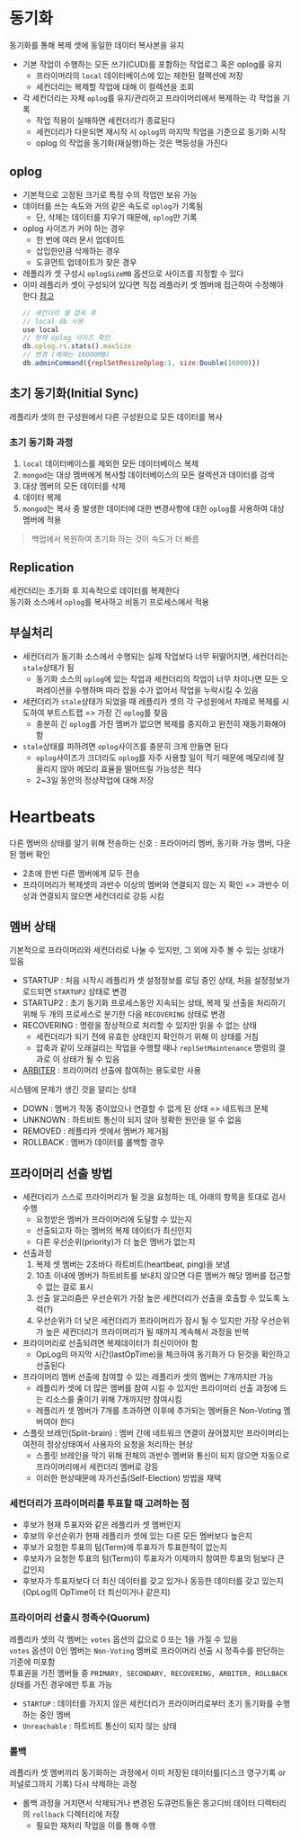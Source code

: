 # 동기화
동기화를 통해 복제 셋에 동일한 데이터 복사본을 유지
- 기본 작업이 수행하는 모든 쓰기(CUD)를 포함하는 작업로그 혹은 oplog를 유지
  - 프라이머리의 `local` 데이터베이스에 있는 제한된 컬렉션에 저장
  - 세컨더리는 복제할 작업에 대해 이 컬렉션을 조회
- 각 세컨더리는 자체 `oplog`를 유지/관리하고 프라이머리에서 복제하는 각 작업을 기록
  - 작업 적용이 실패하면 세컨더리가 종료된다
  - 세컨더리가 다운되면 재시작 시 `oplog`의 마지막 작업을 기준으로 동기화 시작
  - oplog 의 작업을 동기화(재실행)하는 것은 멱등성을 가진다

## oplog
- 기본적으로 고정된 크기로 특정 수의 작업만 보유 가능
- 데이터를 쓰는 속도와 거의 같은 속도로 `oplog`가 기록됨
  - 단, 삭제는 데이터를 지우기 때문에, `oplog`만 기록
- oplog 사이즈가 커야 하는 경우
  - 한 번에 여러 문서 업데이트
  - 삽입한만큼 삭제하는 경우
  - 도큐먼트 업데이트가 잦은 경우
- 레플리카 셋 구성시 `oplogSizeMB` 옵션으로 사이즈를 지정할 수 있다
- 이미 레플리카 셋이 구성되어 있다면 직접 레플라키 셋 멤버에 접근하여 수정해야 한다 [참고](https://docs.mongodb.com/manual/tutorial/change-oplog-size/)
  ```javascript
  // 세컨더리 쉘 접속 후
  // local db 사용
  use local
  // 현재 oplog 사이즈 확인
  db.oplog.rs.stats().maxSize
  // 변경 (예제는 16000MB)
  db.adminCommand({replSetResizeOplog:1, size:Double(16000)})
  ```

## 초기 동기화(Initial Sync)
레플리카 셋의 한 구성원에서 다른 구성원으로 모든 데이터를 복사

### 초기 동기화 과정
1. `local` 데이터베이스를 제외한 모든 데이터베이스 복제
2. `mongod`는 대상 멤버에게 복사할 데이터베이스의 모든 컬렉션과 데이터를 검색
3. 대상 멤버의 모든 데이터를 삭제
4. 데이터 복제
5. `mongod`는 복사 중 발생한 데이터에 대한 변경사항에 대한 `oplog`를 사용하여 대상 멤버에 적용

> 백업에서 복원하여 초기화 하는 것이 속도가 더 빠름

## Replication
세컨더리는 초기화 후 지속적으로 데이터를 복제한다  
동기화 소스에서 `oplog`를 복사하고 비동기 프로세스에서 적용

## 부실처리
- 세컨더리가 동기화 소스에서 수행되는 실제 작업보다 너무 뒤떨어지면, 세컨더리는 `stale`상태가 됨
  - 동기화 소스의 `oplog`에 있는 작업과 세컨더리의 작업이 너무 차이나면 모든 오퍼레이션을 수행하며 따라 잡을 수가 없어서 작업을 누락시킬 수 있음
- 세컨더리가 `stale`상태가 되었을 때 레플리카 셋의 각 구성원에서 차례로 복제를 시도하여 부트스트랩 => 가장 긴 `oplog`를 찾음
  - 충분히 긴 `oplog`를 가진 멤버가 없으면 복제를 중지하고 완전히 재동기화해야함
- `stale`상태를 피하려면 `oplog`사이즈를 충분히 크게 만들면 된다
  - `oplog`사이즈가 크더라도 `oplog`를 자주 사용할 일이 적기 때문에 메모리에 잘 올리지 않아 메모리 효율을 떨어뜨릴 가능성은 적다
  - 2~3일 동안의 정상작업에 대해 저장

# Heartbeats
다른 멤버의 상태를 알기 위해 전송하는 신호 : 프라이머리 멤버, 동기화 가능 멤버, 다운된 멤버 확인
- 2초에 한번 다른 멤버에게 모두 전송
- 프라이머리가 복제셋의 과반수 이상의 멤버와 연결되지 않는 지 확인 => 과반수 이상과 연결되지 않으면 세컨더리로 강등 시킴

## 멤버 상태
기본적으로 프라이머리와 세컨더리로 나눌 수 있지만, 그 외에 자주 볼 수 있는 상태가 있음
- STARTUP : 처음 시작시 레플리카 셋 설정정보를 로딩 중인 상태, 처음 설정정보가 로드되면 `STARTUP2` 상태로 변경
- STARTUP2 : 초기 동기화 프로세스동안 지속되는 상태, 복제 및 선출을 처리하기 위해 두 개의 프로세스로 분기한 다음 `RECOVERING` 상태로 변경
- RECOVERING : 명령을 정상적으로 처리할 수 있지만 읽을 수 없는 상태
  - 세컨더리가 되기 전에 유효한 상태인지 확인하기 위해 이 상태를 거침
  - 압축과 같이 오래걸리는 작업을 수행할 때나 `replSetMaintenance` 명령의 결과로 이 상태가 될 수 있음
- [ARBITER](https://github.com/pch8388/pch8388.github.io/blob/master/docs/read-book/%EB%AA%BD%EA%B3%A0DB%20%EC%99%84%EB%B2%BD%20%EA%B0%80%EC%9D%B4%EB%93%9C/10.%EB%B3%B5%EC%A0%9C%20%EC%85%8B%20%EC%84%A4%EC%A0%95.md#%EC%95%84%EB%B9%84%ED%84%B0-%EC%84%A0%EC%B6%9C) : 프라이머리 선출에 참여하는 용도로만 사용

시스템에 문제가 생긴 것을 알리는 상태
- DOWN : 멤버가 작동 중이었으나 연결할 수 없게 된 상태 => 네트워크 문제
- UNKNOWN : 하트비트 통신이 되지 않아 정확한 원인을 알 수 없음
- REMOVED : 레플리카 셋에서 멤버가 제거됨
- ROLLBACK : 멤버가 데이터를 롤백할 경우

## 프라이머리 선출 방법
- 세컨더리가 스스로 프라이머리가 될 것을 요청하는 데, 아래의 항목을 토대로 검사 수행
  - 요청받은 멤버가 프라이머리에 도달할 수 있는지
  - 선출되고자 하는 멤버의 복제 데이터가 최신인지
  - 다른 우선순위(priority)가 더 높은 멤버가 없는지
- 선출과정
  1. 복제 셋 멤버는 2초바다 하트비트(heartbeat, ping)을 보냄
  2. 10초 이내에 멤버가 하트비트를 보내지 않으면 다른 멤버가 해당 멤버를 접근할 수 없는 걸로 표시
  3. 선출 알고리즘은 우선순위가 가장 높은 세컨더리가 선출을 호출할 수 있도록 노력(?)
  4. 우선순위가 더 낮은 세컨더리가 프라이머리가 잠시 될 수 있지만 가장 우선순위가 높은 세컨더리가 프라이머리가 될 때까지 계속해서 과정을 반복
- 프라이머리로 선출되려면 복제데이터가 최신이어야 함
  - OpLog의 마지막 시간(lastOpTime)을 체크하여 동기화가 다 된것을 확인하고 선출된다 
- 프라이머리 멤버 선출에 참여할 수 있는 레플리카 셋의 멤버는 7개까지만 가능
  - 레플리카 셋에 더 많은 멤버를 참여 시킬 수 있지만 프라이머리 선출 과정에 드는 리소스를 줄이기 위해 7개까지만 참여시킴
  - 레플리카 셋 멤버가 7개를 초과하면 이후에 추가되는 멤버들은 Non-Voting 멤버여야 한다
- 스플릿 브레인(Split-brain) : 멤버 간에 네트워크 연결이 끊어졌지만 프라이머리는 여전히 정상상태여서 사용자의 요청을 처리하는 현상
  - 스플릿 브레인을 막기 위해 전체의 과반수 멤버와 통신이 되지 않으면 자동으로 프라이머리에서 세컨더리 멤버로 강등
  - 이러한 현상때문에 자가선출(Self-Election) 방법을 채택

### 세컨더리가 프라이머리를 투표할 때 고려하는 점
- 후보가 현재 투표자와 같은 레플리카 셋 멤버인지
- 후보의 우선순위가 현재 레플리카 셋에 있는 다른 모든 멤버보다 높은지
- 후보가 요청한 투표의 텀(Term)에 투표자가 투표한적이 없는지
- 후보자가 요청한 투표의 텀(Term)이 투표자가 이제까지 참여한 투표의 텀보다 큰 값인지
- 후보자가 투표자보다 더 최신 데이터를 갖고 있거나 동등한 데이터를 갖고 있는지(OpLog의 OpTime이 더 최신이거나 같은지)

### 프라이머리 선출시 정족수(Quorum)
레플리카 셋의 각 멤버는 `votes` 옵션의 값으로 0 또는 1을 가질 수 있음  
`votes` 옵션이 0인 멤버는 `Non-Voting` 멤버로 프라이머리 선출 시 정족수를 판단하는 기준에 미포함  
투표권을 가진 멤버들 중 `PRIMARY, SECONDARY, RECOVERING, ARBITER, ROLLBACK` 상태를 가진 경우에만 투표 가능
- `STARTUP` : 데이터를 가지지 않은 세컨더리가 프라이머리로부터 초기 동기화를 수행하는 중인 멤버
- `Unreachable` : 하트비트 통신이 되지 않는 상태

### 롤백
레플리카 셋 멤버끼리 동기화하는 과정에서 이미 저장된 데이터를(디스크 영구기록 or 저널로그까지 기록) 다시 삭제하는 과정
- 롤백 과정을 거치면서 삭제되거나 변경된 도큐먼트들은 몽고디비 데이터 디렉터리의 `rollback` 디렉터리에 저장
  - 필요한 재처리 작업을 이를 통해 수행